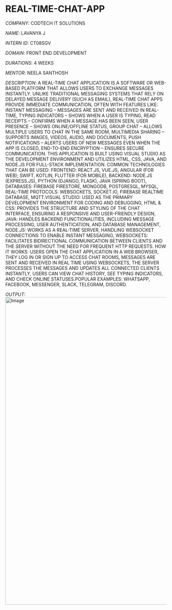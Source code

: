 # REAL-TIME-CHAT-APP

*COMPANY*: CODTECH IT SOLUTIONS

*NAME*: LAVANYA J 

*INTERN ID*: CT08SGV

*DOMAIN*: FRONT END DEVELOPMENT

*DURATIONS*: 4 WEEKS

*MENTOR*: NEELA SANTHOSH

*DESCRIPTION*: A REAL-TIME CHAT APPLICATION IS A SOFTWARE OR WEB-BASED PLATFORM THAT ALLOWS USERS TO EXCHANGE MESSAGES INSTANTLY. UNLIKE TRADITIONAL MESSAGING SYSTEMS THAT RELY ON DELAYED MESSAGE DELIVERY (SUCH AS EMAIL), REAL-TIME CHAT APPS PROVIDE IMMEDIATE COMMUNICATION, OFTEN WITH FEATURES LIKE: INSTANT MESSAGING – MESSAGES ARE SENT AND RECEIVED IN REAL-TIME, TYPING INDICATORS – SHOWS WHEN A USER IS TYPING, READ RECEIPTS – CONFIRMS WHEN A MESSAGE HAS BEEN SEEN, USER PRESENCE – SHOWS ONLINE/OFFLINE STATUS, GROUP CHAT – ALLOWS MULTIPLE USERS TO CHAT IN THE SAME ROOM, MULTIMEDIA SHARING – SUPPORTS IMAGES, VIDEOS, AUDIO, AND DOCUMENTS, PUSH NOTIFICATIONS – ALERTS USERS OF NEW MESSAGES EVEN WHEN THE APP IS CLOSED, END-TO-END ENCRYPTION – ENSURES SECURE COMMUNICATION. THIS APPLICATION IS BUILT USING VISUAL STUDIO AS THE DEVELOPMENT ENVIRONMENT AND UTILIZES HTML, CSS, JAVA, AND NODE.JS FOR FULL-STACK IMPLEMENTATION. COMMON TECHNOLOGIES THAT CAN BE USED: FRONTEND: REACT.JS, VUE.JS, ANGULAR (FOR WEB); SWIFT, KOTLIN, FLUTTER (FOR MOBILE), BACKEND: NODE.JS (EXPRESS.JS), PYTHON (DJANGO, FLASK), JAVA (SPRING BOOT), DATABASES: FIREBASE FIRESTORE, MONGODB, POSTGRESQL, MYSQL, REAL-TIME PROTOCOLS: WEBSOCKETS, SOCKET.IO, FIREBASE REALTIME DATABASE, MQTT.VISUAL STUDIO: USED AS THE PRIMARY DEVELOPMENT ENVIRONMENT FOR CODING AND DEBUGGING, HTML & CSS: PROVIDES THE STRUCTURE AND STYLING OF THE CHAT INTERFACE, ENSURING A RESPONSIVE AND USER-FRIENDLY DESIGN, JAVA: HANDLES BACKEND FUNCTIONALITIES, INCLUDING MESSAGE PROCESSING, USER AUTHENTICATION, AND DATABASE MANAGEMENT, NODE.JS: WORKS AS A REAL-TIME SERVER, HANDLING WEBSOCKET CONNECTIONS TO ENABLE INSTANT MESSAGING, WEBSOCKETS: FACILITATES BIDIRECTIONAL COMMUNICATION BETWEEN CLIENTS AND THE SERVER WITHOUT THE NEED FOR FREQUENT HTTP REQUESTS. HOW IT WORKS: USERS OPEN THE CHAT APPLICATION IN A WEB BROWSER, THEY LOG IN OR SIGN UP TO ACCESS CHAT ROOMS, MESSAGES ARE SENT AND RECEIVED IN REAL TIME USING WEBSOCKETS, THE SERVER PROCESSES THE MESSAGES AND UPDATES ALL CONNECTED CLIENTS INSTANTLY, USERS CAN VIEW CHAT HISTORY, SEE TYPING INDICATORS, AND CHECK ONLINE STATUSES.POPULAR EXAMPLES: WHATSAPP, FACEBOOK, MESSENGER, SLACK, TELEGRAM, DISCORD.

*OUTPUT:* <img width="959" alt="Image" src="https://github.com/user-attachments/assets/9009dde6-3c1f-4d07-bd55-682da9821f2c" />
